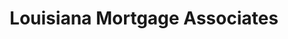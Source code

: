 ---
title: "Louisiana Mortgage Associates"
url: /lake-charles/louisiana-mortgage-associates/
shop: pawnbroker
---